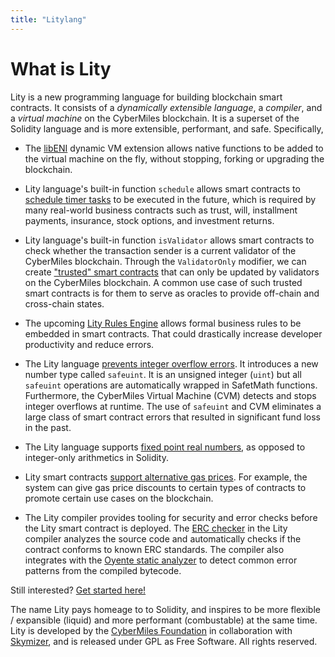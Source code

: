 ```yaml
---
title: "Litylang"
---
```


# What is Lity

Lity is a new programming language for building blockchain smart contracts. It consists of a *dynamically extensible language*, a *compiler*, and a *virtual machine* on the CyberMiles blockchain. It is a superset of the Solidity language and is more extensible, performant, and safe. Specifically,

* The [libENI](https://www.litylang.org/performance/) dynamic VM extension allows native functions to be added to the virtual machine on the fly, without stopping, forking or upgrading the blockchain. 

* Lity language's built-in function `schedule` allows smart contracts to [schedule timer tasks](https://www.litylang.org/scheduler/) to be executed in the future, which is required by many real-world business contracts such as trust, will, installment payments, insurance, stock options, and investment returns.

* Lity language's built-in function `isValidator` allows smart contracts to check whether the transaction sender is a current validator of the CyberMiles blockchain. Through the `ValidatorOnly` modifier, we can create ["trusted" smart contracts](https://www.litylang.org/trusted/) that can only be updated by validators on the CyberMiles blockchain. A common use case of such trusted smart contracts is for them to serve as oracles to provide off-chain and cross-chain states.

* The upcoming [Lity Rules Engine](https://www.litylang.org/business_rules/) allows formal business rules to be embedded in smart contracts. That could drastically increase developer productivity and reduce errors.

* The Lity language [prevents integer overflow errors](https://www.litylang.org/security/#overflow-protection). It introduces a new number type called `safeuint`. It is an unsigned integer (`uint`) but all `safeuint` operations are automatically wrapped in SafetMath functions. Furthermore, the CyberMiles Virtual Machine (CVM) detects and stops integer overflows at runtime. The use of `safeuint` and CVM eliminates a large class of smart contract errors that resulted in significant fund loss in the past.

* The Lity language supports [fixed point real numbers](https://www.litylang.org/number/), as opposed to integer-only arithmetics in Solidity.

* Lity smart contracts [support alternative gas prices](https://www.litylang.org/gas/). For example, the system can give gas price discounts to certain types of contracts to promote certain use cases on the blockchain.

* The Lity compiler provides tooling for security and error checks before the Lity smart contract is deployed. The [ERC checker](https://www.litylang.org/security/#erc-checker) in the Lity compiler analyzes the source code and automatically checks if the contract conforms to known ERC standards. The compiler also integrates with the [Oyente static analyzer](https://www.litylang.org/security/#static-analysis) to detect common error patterns from the compiled bytecode.

Still interested? [Get started here!](https://www.litylang.org/getting_started/)

The name Lity pays homeage to to Solidity, and inspires to be more flexible / expansible (liquid) and more performant (combustable) at the same time. Lity is developed by the [CyberMiles Foundation](https://www.cybermiles.io/) in collaboration with [Skymizer](https://skymizer.com/), and is released under GPL as Free Software. All rights reserved.
